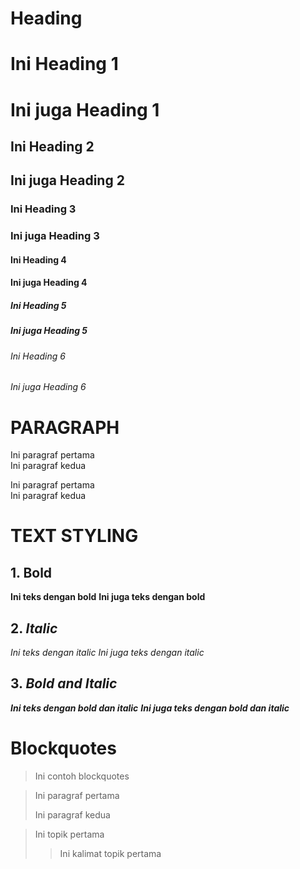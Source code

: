 # **Heading**

# Ini Heading 1

<h1> Ini juga Heading 1</h1>

## Ini Heading 2

<h2> Ini juga Heading 2</h2>

### Ini Heading 3

<h3> Ini juga Heading 3</h3>

#### Ini Heading 4

<h4> Ini juga Heading 4</h4>

##### Ini Heading 5

<h5> Ini juga Heading 5</h5>

###### Ini Heading 6

<h6> Ini juga Heading 6</h6>

# **PARAGRAPH**  
Ini paragraf pertama  
  Ini paragraf kedua

<p>Ini paragraf pertama<br>
Ini paragraf kedua</p>

  
# **TEXT STYLING**
  ## 1. **Bold**
  **Ini teks dengan bold** 
   <strong> Ini juga teks dengan bold</strong>
  ## 2. *Italic*
   *Ini teks dengan italic*
    <em>Ini juga teks dengan italic</em>
  ## 3. ***Bold and Italic***
   ***Ini teks dengan bold dan italic***
    <strong><em>Ini juga teks dengan bold dan italic</em></strong>
    
# Blockquotes  
  > Ini contoh blockquotes

  > Ini paragraf pertama
  >
  > Ini paragraf kedua

  > Ini topik pertama
  > 
  >> Ini kalimat topik pertama
